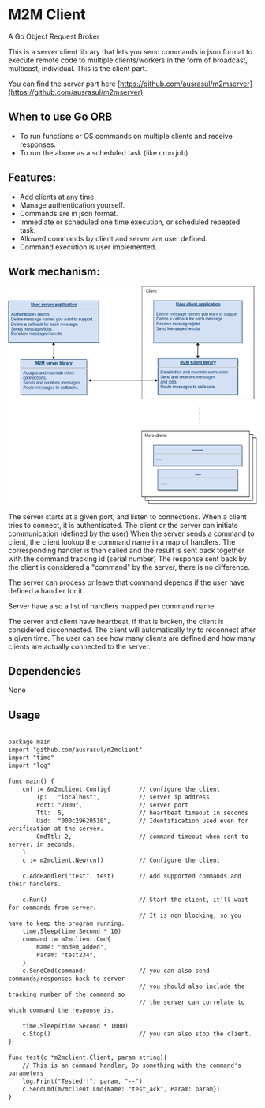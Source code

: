 # M2M Client

A Go Object Request Broker

This is a server client library that lets you send commands in json format to execute remote code
 to multiple clients/workers in the form of broadcast, multicast, individual.
This is the client part.

You can find the server part here [https://github.com/ausrasul/m2mserver](https://github.com/ausrasul/m2mserver)

## When to use Go ORB
- To run functions or OS commands on multiple clients and receive responses.
- To run the above as a scheduled task (like cron job)

## Features:
- Add clients at any time.
- Manage authentication yourself.
- Commands are in json format.
- Immediate or scheduled one time execution, or scheduled repeated task.
- Allowed commands by client and server are user defined.
- Command execution is user implemented.

## Work mechanism:

![alt text](https://raw.githubusercontent.com/ausrasul/m2mclient/master/diagram.png)

The server starts at a given port, and listen to connections.
When a client tries to connect, it is authenticated.
The client or the server can initiate communication (defined by the user)
When the server sends a command to client, the client lookup the command name in a map of handlers.
The corresponding handler is then called and the result is sent back together with the command tracking id (serial number)
The response sent back by the client is considered a "command" by the server, there is no difference.

The server can process or leave that command depends if the user have defined a handler for it.

Server have also a list of handlers mapped per command name.

The server and client have heartbeat, if that is broken, the client is considered disconnected.
The client will automatically try to reconnect after a given time.
The user can see how many clients are defined and how many clients are actually connected to the server.

## Dependencies
None

## Usage

```

package main
import "github.com/ausrasul/m2mclient"
import "time"
import "log"

func main() {
	cnf := &m2mclient.Config{        // configure the client
		Ip:   "localhost",           // server ip address
		Port: "7000",                // server port
		Ttl:  5,                     // heartbeat timeout in seconds
		Uid:  "000c29620510",        // Identification used even for verification at the server.
		CmdTtl: 2,                   // command timeout when sent to server. in seconds.
	}
	c := m2mclient.New(cnf)          // Configure the client

	c.AddHandler("test", test)       // Add supported commands and their handlers.

	c.Run()                          // Start the client, it'll wait for commands from server.
	                                 // It is non blocking, so you have to keep the program running.
	time.Sleep(time.Second * 10)
	command := m2mclient.Cmd{
		Name: "modem_added",
		Param: "test234",
	}
	c.SendCmd(command)               // you can also send commands/responses back to server
	                                 // you should also include the tracking number of the command so
									 // the server can correlate to which command the response is.

	time.Sleep(time.Second * 1000)
	c.Stop()                         // you can also stop the client.
}

func test(c *m2mclient.Client, param string){
	// This is an command handler, Do something with the command's parameters
	log.Print("Tested!!", param, "--")
	c.SendCmd(m2mclient.Cmd{Name: "test_ack", Param: param})
}




```

